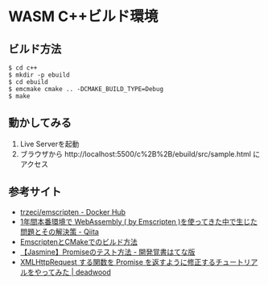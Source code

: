 # WASM C++ビルド環境

## ビルド方法

```
$ cd c++
$ mkdir -p ebuild
$ cd ebuild
$ emcmake cmake .. -DCMAKE_BUILD_TYPE=Debug
$ make
```

## 動かしてみる

1. Live Serverを起動
1. ブラウザから http://localhost:5500/c%2B%2B/ebuild/src/sample.html にアクセス

## 参考サイト

* [trzeci/emscripten - Docker Hub](https://hub.docker.com/r/trzeci/emscripten)
* [1年間本番環境で WebAssembly ( by Emscripten )を使ってきた中で生じた問題とその解決策 - Qiita](https://qiita.com/goccy/items/1b2ff919b4b5e5a06110)
* [EmscriptenとCMakeでのビルド方法](https://gist.github.com/faithandbrave/9b3d439d135e63abdbe7)
* [【Jasmine】Promiseのテスト方法 - 開発覚書はてな版](https://kakkoyakakko2.hatenablog.com/entry/2018/06/05/003000)
* [XMLHttpRequest する関数を Promise を返すように修正するチュートリアルをやってみた | deadwood](https://www.d-wood.com/blog/2017/02/13_8809.html)
